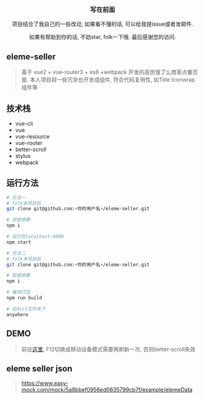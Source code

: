 <h3 align='center'>写在前面</h3>
<p align='center'>项目结合了我自己的一些改动, 如果看不懂的话, 可以给我提issue或者发邮件.</p>
<p align='center'>如果有帮助到你的话, 不妨star, folk一下哦. 最后感谢您的访问.</p>

## eleme-seller
> 基于 vue2 + vue-router3 + es6 +webpack 开发的高仿饿了么商家点餐页面. 本人项目将一些冗余也开发成组件, 符合代码复用性, 如Title Iconwrap组件等

## 技术栈
* vue-cli
* vue
* vue-resource
* vue-router
* better-scroll
* stylus
* webpack

## 运行方法
```bash
# 方法一
# folk本项目后
git clone git@github.com:<你的用户名>/eleme-seller.git

# 安装依赖
npm i

# 运行在localhost:8080
npm start

# 方法二
# folk本项目后
git clone git@github.com:<你的用户名>/eleme-seller.git

# 安装依赖
npm i

# 编译打包
npm run build

# 在dist文件夹下
anywhere
```

## DEMO
> 前往[这里](http://eleme.psilocine.cn), F12切换成移动设备模式需要再刷新一次, 否则better-scroll失效

## eleme seller json
> https://www.easy-mock.com/mock/5a8bbef0956ed0635799cb7f/example/elemeData